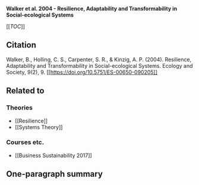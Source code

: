 **Walker et al. 2004 - Resilience, Adaptability and Transformability in Social-ecological Systems**

[[_TOC_]]

## Citation
Walker, B., Holling, C. S., Carpenter, S. R., & Kinzig, A. P. (2004). Resilience, Adaptability and Transformability in Social-ecological Systems. Ecology and Society, 9(2), 9. [[https://doi.org/10.5751/ES-00650-090205]]

## Related to

### Theories
* [[Resilience]]
* [[Systems Theory]]

### Courses etc.
* [[Business Sustainability 2017]]

## One-paragraph summary